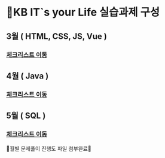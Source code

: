 # 📜KB IT`s your Life 실습과제 구성

##  3월 ( HTML, CSS, JS, Vue )
### [체크리스트 이동](https://github.com/Mminjae/Practice/blob/main/3%EC%9B%94/README.md)
##  4월 ( Java ) 
### [체크리스트 이동](https://github.com/Mminjae/Practice/blob/main/4%EC%9B%94/README.md)
##  5월 ( SQL )
### [체크리스트 이동](https://github.com/Mminjae/Practice/blob/main/5%EC%9B%94/README.md)

🔧월별 문제풀이 진행도 파일 첨부완료🔧
